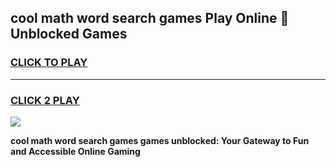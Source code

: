 
## cool math word search games Play Online 👋 Unblocked Games
<h3>
<a href="https://news.freeplayer.one?title=cool_math_word_search_games&ref=17CMG">CLICK TO PLAY</a></h3>
<hr>

<h3>
<a href="https://news.freeplayer.one?title=cool_math_word_search_games&ref=17CMG">CLICK 2 PLAY</a>
  
</h3>

<a href="https://news.freeplayer.one?title=cool_math_word_search_games&ref=17CMG/"><img src="https://clearcache.store/games.png"></a>


**cool math word search games games unblocked: Your Gateway to Fun and Accessible Online Gaming**
